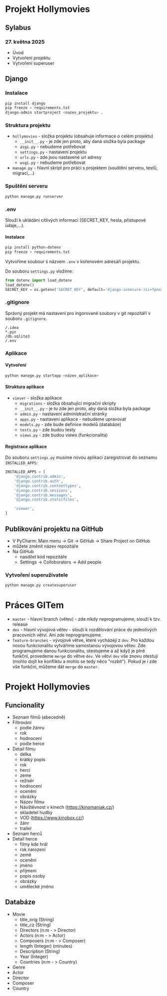# Projekt Hollymovies

## Sylabus
### 27. května 2025
- Úvod
- Vytvoření projektu
- Vytvoření superuser

## Django
### Instalace
```bash
pip install django
pip freeze > requirements.txt
django-admin startproject <nazev_projektu> .
```

### Struktura projektu
- `hollymovies` - složka projektu (obsahuje informace o celém projektu)
  - `__init__.py` - je zde jen proto, aby daná složka byla package
  - `asgi.py` - nebudeme potřebovat
  - `settings.py` - nastavení projektu
  - `urls.py` - zde jsou nastavené url adresy
  - `wsgi.py` - nebudeme potřebovat
- `manage.py` - hlavní skript pro práci s projektem (souštění serveru, testů, migrací,...)

### Spuštění serveru
```bash
python manage.py runserver
```

### .env
Slouží k ukládání citlivých informací (SECRET_KEY, hesla, přístupové údaje,...).

#### Instalace
```bash
pip install python-dotenv
pip freeze > requirements.txt
```

Vytvoříme soubour s názvem `.env` v kořenovém adresáři projektu.

Do souboru `settings.py` vložíme:
```python
from dotenv import load_dotenv
load_dotenv()
SECRET_KEY = os.getenv('SECRET_KEY', default='django-insecure-)si+fpno3#)=7__vx-4%ni^&n1wvaz9bju1e+s8*i!e9qt!@f)')
```

### .gitignore
Správný projekt má nastavení pro ingorované soubory v git repozitáři v souboru `.gitignore`.
```git
/.idea
*.pyc
/db.sqlite3
/.env
```

### Aplikace
#### Vytvoření
```bash
python manage.py startapp <název_aplikace>
```

#### Struktura aplikace
- `viever` - složka aplikace
  - `migrations` - složka obsahující migrační skripty
  - `__init__.py` - je tu zde jen proto, aby daná složka byla package
  - `admin.py` - nastavení administrační stránky
  - `apps.py` - nastavení aplikace - nebudeme upravovat
  - `models.py` - zde bude definice modelů (databáze)
  - `tests.py` - zde budou testy
  - `views.py` - zde budou views (funkcionalita)

#### Registrace aplikace
Do souboru `settings.py` musíme novou aplikaci zaregistrovat do seznamu 
`INSTALLED_APPS`:
```python
INSTALLED_APPS = [
    'django.contrib.admin',
    'django.contrib.auth',
    'django.contrib.contenttypes',
    'django.contrib.sessions',
    'django.contrib.messages',
    'django.contrib.staticfiles',

    'viewer',
]
```

## Publikování projektu na GitHub
- V PyCharm: Main menu -> Git -> GitHub -> Share Project on GitHub
- můžete změnit název repozitáře
- Na GitHub
  - nasdílet kód repozitáře
  - Settings -> Colloborators -> Add people 

### Vytvoření superuživatele
```bash
python manage.py createsuperuser
```

# Práces GITem
- `master` - hlavní branch (větev) - zde nikdy neprogramujeme, slouží k tzv. release
- `dev` - hlavní vývojová větev - slouží k rozdělování práce do jednolivých pracovních větví. Ani zde
neprogramujeme.
- `feature-branches` - vývojové větve, které vycházejí z `dev`. Pro každou novou funkcionalitu
vytváříme samostanou vývojovou větev. Zde programujeme danou funkcionalitu, otestujeme a
až když je plně funkční, provedeme `merge` do větve `dev`. Ve větvi `dev` vše znovu otestuji 
(mohlo dojít ke konfliktu a mohlo se tedy něco "rozbít"). Pokud je i zde vše funkční, můžeme dát
`merge` do `master`.


# Projekt Hollymovies
## Funcionality 
- Seznam filmů (abecedně)
- Filtrování 
  - podle žánru
  - rok
  - hodnocení
  - podle herce
- Detail filmu
  - délka
  - krátký popis
  - rok
  - herci
  - zeme
  - režisér
  - hodnocení
  - ocenění
  - obrázky
  - Název filmu
  - Návštěvnost v kinech (https://kinomaniak.cz/)
  - skladetel hudby
  - VOD (https://www.kinobox.cz/)
  - žánr
  - trailer
- Seznam herců
- Detail herce
  - filmy kde hrál
  - rok narození
  - země
  - ocenění
  - jméno
  - příjmení
  - popis osoby
  - obrázky
  - umělecké jméno

## Databáze
- Movie
  - title_orig (String)
  - title_cz  (String)
  - Directors (n:m - > Director)
  - Actors (n:m - > Actor)
  - Composers (n:m - > Composer)
  - length (Integer) (minutes)
  - Description (String)
  - Year (Integer)
  - Countries (n:m - > Country)
- Genre
- Actor
- Director
- Composer
- Country